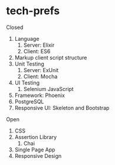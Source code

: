 # tech-prefs
Closed
1. Language
   1. Server: Elixir
   1. Client: ES6
1. Markup client script structure
1. Unit Testing
   1. Server: ExUnit
   1. Client: Mocha
1. UI Testing
   1. Selenium JavaScript
1. Framework: Phoenix
1. PostgreSQL
1. Responsive UI: Skeleton and Bootstrap

Open
1. CSS
1. Assertion Library
   1. Chai
1. Single Page App
1. Responsive Design
